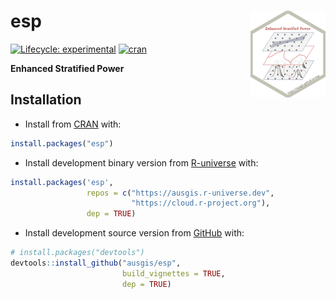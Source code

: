 
<!-- README.md is generated from README.Rmd. Please edit that file -->

# esp <a href="https://ausgis.github.io/esp/"><img src="man/figures/logo.png" align="right" height="139" alt="esp website" /></a>

<!-- badges: start -->

[![Lifecycle:
experimental](https://img.shields.io/badge/lifecycle-experimental-cyan.svg)](https://lifecycle.r-lib.org/articles/stages.html#experimental)
[![cran](https://www.r-pkg.org/badges/version/esp)](https://CRAN.R-project.org/package=esp)
<!-- badges: end -->

**Enhanced Stratified Power**

## Installation

- Install from [CRAN](https://CRAN.R-project.org/package=esp) with:

``` r
install.packages("esp")
```

- Install development binary version from
  [R-universe](https://ausgis.r-universe.dev/esp) with:

``` r
install.packages('esp',
                 repos = c("https://ausgis.r-universe.dev",
                           "https://cloud.r-project.org"),
                 dep = TRUE)
```

- Install development source version from
  [GitHub](https://github.com/ausgis/esp) with:

``` r
# install.packages("devtools")
devtools::install_github("ausgis/esp",
                         build_vignettes = TRUE,
                         dep = TRUE)
```
